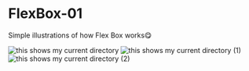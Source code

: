 # FlexBox-01
Simple illustrations of how Flex Box works😋


![this shows my current directory](https://user-images.githubusercontent.com/102190787/189133183-eb3a1478-66cd-4fbc-bdb1-39aaa4272b46.gif)
![this shows my current directory (1)](https://user-images.githubusercontent.com/102190787/189133912-38a7a598-69d4-4ee8-bed8-cc25a7063164.gif)
![this shows my current directory (2)](https://user-images.githubusercontent.com/102190787/189133967-fa174436-e3ac-4eca-b937-105a0d7e57c7.gif)
